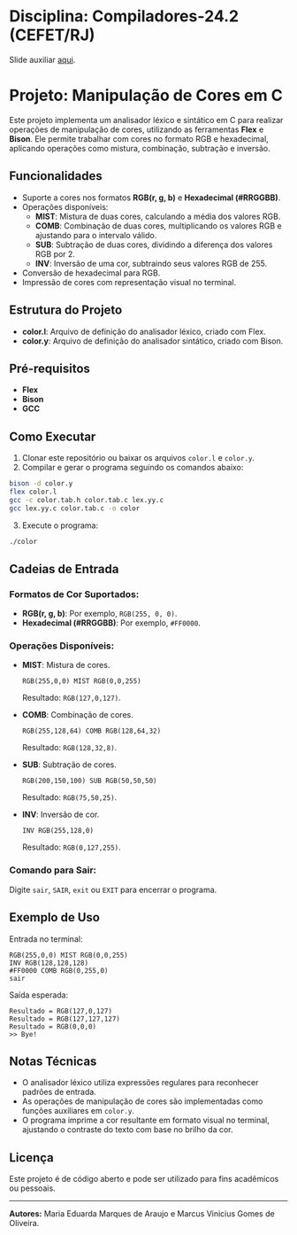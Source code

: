 # Disciplina: Compiladores-24.2 (CEFET/RJ)

Slide auxiliar [aqui](https://www.canva.com/design/DAGedkecUwA/_BAivVnR9VXPTOd_pGeq_w/view?utm_content=DAGedkecUwA&utm_campaign=designshare&utm_medium=link2&utm_source=uniquelinks&utlId=h24bba7fd12).

# Projeto: Manipulação de Cores em C

Este projeto implementa um analisador léxico e sintático em C para realizar operações de manipulação de cores, utilizando as ferramentas **Flex** e **Bison**. Ele permite trabalhar com cores no formato RGB e hexadecimal, aplicando operações como mistura, combinação, subtração e inversão.

## Funcionalidades

- Suporte a cores nos formatos **RGB(r, g, b)** e **Hexadecimal (#RRGGBB)**.
- Operações disponíveis:
  - **MIST**: Mistura de duas cores, calculando a média dos valores RGB.
  - **COMB**: Combinação de duas cores, multiplicando os valores RGB e ajustando para o intervalo válido.
  - **SUB**: Subtração de duas cores, dividindo a diferença dos valores RGB por 2.
  - **INV**: Inversão de uma cor, subtraindo seus valores RGB de 255.
- Conversão de hexadecimal para RGB.
- Impressão de cores com representação visual no terminal.

## Estrutura do Projeto

- **color.l**: Arquivo de definição do analisador léxico, criado com Flex.
- **color.y**: Arquivo de definição do analisador sintático, criado com Bison.

## Pré-requisitos

- **Flex**
- **Bison**
- **GCC**


## Como Executar

1. Clonar este repositório ou baixar os arquivos `color.l` e `color.y`.
2. Compilar e gerar o programa seguindo os comandos abaixo:

```bash
bison -d color.y
flex color.l
gcc -c color.tab.h color.tab.c lex.yy.c
gcc lex.yy.c color.tab.c -o color
```

3. Execute o programa:

```bash
./color
```

## Cadeias de Entrada

### Formatos de Cor Suportados:
- **RGB(r, g, b)**: Por exemplo, `RGB(255, 0, 0)`.
- **Hexadecimal (#RRGGBB)**: Por exemplo, `#FF0000`.

### Operações Disponíveis:
- **MIST**: Mistura de cores.
  ```
  RGB(255,0,0) MIST RGB(0,0,255)
  ```
  Resultado: `RGB(127,0,127)`.

- **COMB**: Combinação de cores.
  ```
  RGB(255,128,64) COMB RGB(128,64,32)
  ```
  Resultado: `RGB(128,32,8)`.

- **SUB**: Subtração de cores.
  ```
  RGB(200,150,100) SUB RGB(50,50,50)
  ```
  Resultado: `RGB(75,50,25)`.

- **INV**: Inversão de cor.
  ```
  INV RGB(255,128,0)
  ```
  Resultado: `RGB(0,127,255)`.

### Comando para Sair:
Digite `sair`, `SAIR`, `exit` ou `EXIT` para encerrar o programa.

## Exemplo de Uso

Entrada no terminal:
```text
RGB(255,0,0) MIST RGB(0,0,255)
INV RGB(128,128,128)
#FF0000 COMB RGB(0,255,0)
sair
```

Saída esperada:
```text
Resultado = RGB(127,0,127)
Resultado = RGB(127,127,127)
Resultado = RGB(0,0,0)
>> Bye!
```

## Notas Técnicas

- O analisador léxico utiliza expressões regulares para reconhecer padrões de entrada.
- As operações de manipulação de cores são implementadas como funções auxiliares em `color.y`.
- O programa imprime a cor resultante em formato visual no terminal, ajustando o contraste do texto com base no brilho da cor.

## Licença

Este projeto é de código aberto e pode ser utilizado para fins acadêmicos ou pessoais.

---
**Autores:** Maria Eduarda Marques de Araujo e Marcus Vinicius Gomes de Oliveira.
